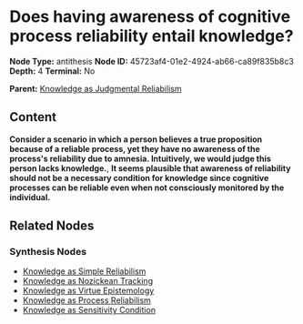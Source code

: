 # Does having awareness of cognitive process reliability entail knowledge?

**Node Type:** antithesis
**Node ID:** 45723af4-01e2-4924-ab66-ca89f835b8c3
**Depth:** 4
**Terminal:** No

**Parent:** [Knowledge as Judgmental Reliabilism](knowledge-as-judgmental-reliabilism-synthesis-8c2d7b5c-dbe5-47f7-90e8-12d43ddeb551.md)

## Content

**Consider a scenario in which a person believes a true proposition because of a reliable process, yet they have no awareness of the process's reliability due to amnesia. Intuitively, we would judge this person lacks knowledge.**, **It seems plausible that awareness of reliability should not be a necessary condition for knowledge since cognitive processes can be reliable even when not consciously monitored by the individual.**

## Related Nodes

### Synthesis Nodes

- [Knowledge as Simple Reliabilism](knowledge-as-simple-reliabilism-synthesis-56d8f279-ff68-4bfd-8458-6db39aaa3c5a.md)
- [Knowledge as Nozickean Tracking](knowledge-as-nozickean-tracking-synthesis-cc3c4fc0-ed4f-4225-8c8f-b599ae14c6a8.md)
- [Knowledge as Virtue Epistemology](knowledge-as-virtue-epistemology-synthesis-549725da-d3f1-47e8-8287-9962952046af.md)
- [Knowledge as Process Reliabilism](knowledge-as-process-reliabilism-synthesis-1c7985ef-5f17-4a1a-bd4c-46980f0dc34a.md)
- [Knowledge as Sensitivity Condition](knowledge-as-sensitivity-condition-synthesis-ce753d54-fa12-4c33-9e41-4c55a76f6ddb.md)
